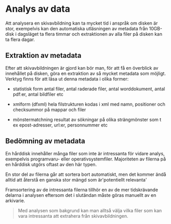 # Analys av data

Att analysera en skivavbildning kan ta mycket tid i anspråk om disken är stor, exempelvis kan den automatiska utläsningen av metadata från 10GB-disk i dagsläget ta flera timmar och extraktionen av alla filer på disken kan ta flera dagar.

## Extraktion av metadata

Efter att skivavbildningen är gjord kan bör man, för att få en överblick av innehållet på disken, göra en extraktion av så mycket metadata som möjligt.
Verktyg finns för att läsa ut denna metadata i olika former:

* statistisk form
antal filer, antal raderade filer, antal worddokument, antal pdf:er, antal bildfiler etc

* xmlform (dfxml)
hela filstrukturen kodas i xml med namn, positioner och checksummor på mappar och filer

* mönstermatchning
resultat av sökningar på olika strängmönster som t ex epost-adresser, url:er, personnummer etc

## Bedömning av metadata
En hårddisk innehåller många
filer som inte är intressanta för vidare analys, exempelvis programvaru- eller operativsystemfiler. Majoriteten av filerna på en hårddisk utgörs oftast av den här typen.

En stor del av filerna går att sortera bort automatiskt, men det kommer ändå alltid att återstå en ganska stor mängd som är'potentiellt relevanta'

Framsortering av de intressanta filerna tillhör en av de mer tidskrävande delarna i analysen eftersom det i slutändan måste göras manuellt av en arkivarie.

>Med analysen som bakgrund kan man alltså välja vilka filer som kan vara intressanta att extrahera från skivavbildningen.














